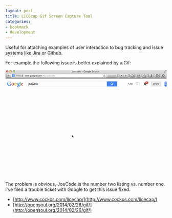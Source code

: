 ```yaml
---
layout: post
title: LICEcap Gif Screen Capture Tool
categories:
- bookmark
- development
---
```


Useful for attaching examples of user interaction to bug tracking and issue systems like Jira or Github.

For example the following issue is better explained by a Gif:

![Google JoeCode](/images/posts/google-joecode.gif)

The problem is obvious, JoeCode is the number two listing vs. number one. I've filed a trouble ticket with Google to get this issue fixed.  

* [http://www.cockos.com/licecap/](http://www.cockos.com/licecap/)
* [http://opensoul.org/2014/02/26/gif/](http://opensoul.org/2014/02/26/gif/)
